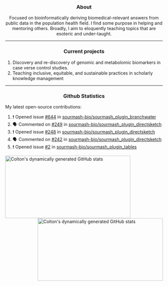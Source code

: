 <!--
Inspiration derived from:
1. https://zzetao.github.io/awesome-github-profile/
2. https://github.com/spcanelon
3. https://github.com/tallguyjenks

Tools used:
1. https://github.com/anuraghazra/github-readme-stats
2. https://github.com/jamesgeorge007/github-activity-readme
3. https://github.com/topics/profile-readme
-->

<h3 align="center">About</h3>

<p align="center">
Focused on bioinformatically deriving biomedical-relevant answers from public data in the population health field. 
I find some purpose in helping and mentoring others. Broadly, I aim to eloquently teaching topics that are esoteric and under-taught.
</p>

---

<h3 align="center">Current projects</h3>

1. Discovery and re-discovery of genomic and metabolomic biomarkers in case verse control studies.
2. Teaching inclusive, equitable, and sustainable practices in scholarly knowledge management

---

<h3 align="center">Github Statistics</h3>

My latest open-source contributions:

<!--START_SECTION:activity-->
1. ❗ Opened issue [#644](https://github.com/sourmash-bio/sourmash_plugin_branchwater/issues/644) in [sourmash-bio/sourmash_plugin_branchwater](https://github.com/sourmash-bio/sourmash_plugin_branchwater)
2. 🗣 Commented on [#249](https://github.com/sourmash-bio/sourmash_plugin_directsketch/pull/249#issuecomment-2819184813) in [sourmash-bio/sourmash_plugin_directsketch](https://github.com/sourmash-bio/sourmash_plugin_directsketch)
3. ❗ Opened issue [#248](https://github.com/sourmash-bio/sourmash_plugin_directsketch/issues/248) in [sourmash-bio/sourmash_plugin_directsketch](https://github.com/sourmash-bio/sourmash_plugin_directsketch)
4. 🗣 Commented on [#242](https://github.com/sourmash-bio/sourmash_plugin_directsketch/issues/242#issuecomment-2813581192) in [sourmash-bio/sourmash_plugin_directsketch](https://github.com/sourmash-bio/sourmash_plugin_directsketch)
5. ❗ Opened issue [#2](https://github.com/sourmash-bio/sourmash_plugin_tables/issues/2) in [sourmash-bio/sourmash_plugin_tables](https://github.com/sourmash-bio/sourmash_plugin_tables)
<!--END_SECTION:activity-->

<a href="https://github.com/ccbaumler">
  <img height="200" width=400 align="left" alt="Colton's dynamically generated GitHub stats" src="https://github-readme-stats.vercel.app/api?username=ccbaumler&show_icons=true&title_color=434d58&icon_color=fa8072&ring_color=ba55d3"/>
</a>
<a href="https://github.com/ccbaumler">
  <img height="200" width=400 align="right" alt="Colton's dynamically generated GitHub stats" src="https://github-readme-stats.vercel.app/api/top-langs/?username=ccbaumler&layout=compact&langs_count=6&card_width=320&title_color=434d58&hide=Standard%20ML,%20TeX,%20Jupyter%20Notebook" />
</a>
